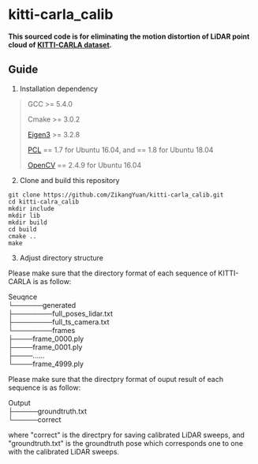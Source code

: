 # kitti-carla_calib

**This sourced code is for eliminating the motion distortion of LiDAR point cloud of [KITTI-CARLA dataset](https://npm3d.fr/kitti-carla).**

## Guide

1. Installation dependency

> GCC >= 5.4.0
>
> Cmake >= 3.0.2
> 
> [Eigen3](http://eigen.tuxfamily.org/index.php?title=Main_Page) >= 3.2.8
>
> [PCL](https://pointclouds.org/downloads/) == 1.7 for Ubuntu 16.04, and == 1.8 for Ubuntu 18.04
>
> [OpenCV](https://opencv.org/releases/) == 2.4.9 for Ubuntu 16.04

2. Clone and build this repository
```
git clone https://github.com/ZikangYuan/kitti-carla_calib.git
cd kitti-calra_calib
mkdir include
mkdir lib
mkdir build
cd build
cmake ..
make
```

3. Adjust directory structure

Please make sure that the directory format of each sequence of KITTI-CARLA is as follow:

Seuqnce  
└──────generated  
       ├────────full_poses_lidar.txt  
       ├────────full_ts_camera.txt        
       └────────frames       
                 ├────frame_0000.ply                 
                 ├────frame_0001.ply                
                 ├────......                 
                 └────frame_4999.ply  
                 
Please make sure that the directpry format of ouput result of each sequence is as follow:

Output  
├─────groundtruth.txt  
└─────correct

where "correct" is the directpry for saving calibrated LiDAR sweeps, and "groundtruth.txt" is the groundtruth pose which corresponds one to one with the calibrated LiDAR sweeps.
